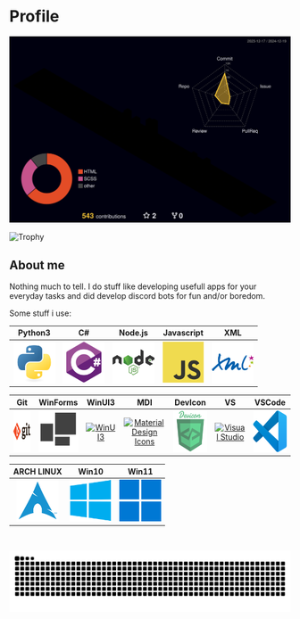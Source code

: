 # Profile

<p align="center">
 <a href=""><img width="1000" src="profile-3d-contrib/profile-night-rainbow.svg" alt="snake"/></a>
</p>

![Trophy](https://github-profile-trophy.vercel.app/?username=Lappland-SGWC&no-frame=true&no-bg=true&theme=discord&column=-1)

## About me

Nothing much to tell. I do stuff like developing usefull apps for your everyday tasks and did develop discord bots for fun and/or boredom.

Some stuff i use:

|                                                                             Python3                                                                              |                                                                           C#                                                                            |                                                                                  Node.js                                                                                   |                                                                                   Javascript                                                                                    |                                                                         XML                                                                         |
| :--------------------------------------------------------------------------------------------------------------------------------------------------------------: | :-----------------------------------------------------------------------------------------------------------------------------------------------------: | :------------------------------------------------------------------------------------------------------------------------------------------------------------------------: | :-----------------------------------------------------------------------------------------------------------------------------------------------------------------------------: | :-------------------------------------------------------------------------------------------------------------------------------------------------: |
| <a href=""><img src="https://github.com/devicons/devicon/blob/master/icons/python/python-original.svg" title="Python"  alt="Python" width="75" height="75"/></a> | <a href=""><img src="https://github.com/devicons/devicon/blob/master/icons/csharp/csharp-original.svg" title="C#" alt="C#" width="75" height="75"/></a> | <a href=""><img src="https://github.com/devicons/devicon/blob/master/icons/nodejs/nodejs-original-wordmark.svg" title="Node.js" alt="Node.JS" width="75" height="75"/></a> | <a href=""><img src="https://github.com/devicons/devicon/blob/master/icons/javascript/javascript-original.svg" title="Javascript" alt="Javascript" width="75" height="75"/></a> | <a href=""><img src="https://github.com/devicons/devicon/blob/master/icons/xml/xml-original.svg" title="XML" alt="XML" width="75" height="75"/></a> |

|                                                                             Git                                                                              |                                                                                           WinForms                                                                                           |                                                                      WinUI3                                                                       |                                                                      MDI                                                                      |                                                                                                     DevIcon                                                                                                     |                                                                                VS                                                                                |                                                                                   VSCode                                                                                    |
| :----------------------------------------------------------------------------------------------------------------------------------------------------------: | :------------------------------------------------------------------------------------------------------------------------------------------------------------------------------------------: | :-----------------------------------------------------------------------------------------------------------------------------------------------: | :-------------------------------------------------------------------------------------------------------------------------------------------: | :-------------------------------------------------------------------------------------------------------------------------------------------------------------------------------------------------------------: | :--------------------------------------------------------------------------------------------------------------------------------------------------------------: | :-------------------------------------------------------------------------------------------------------------------------------------------------------------------------: |
| <a href=""><img src="https://github.com/devicons/devicon/blob/master/icons/git/git-original-wordmark.svg" title="Git" alt="Git" width="75" height="75"/></a> | <a href=""><img src="https://github.com/Lappland-SGWC/Lappland-SGWC/blob/d0a2466b3ed6e1708f234b1858d602c23eee14e3/WinForms.png" title="WinForms" alt="WinForms" width="75" height="75"/></a> | <a href=""><img src="https://upload.wikimedia.org/wikipedia/commons/b/bb/WinUI_Icon.svg" title="WinUI3" alt="WinUI3" width="75" height="75"/></a> | <a href=""><img src="https://pictogrammers.com/images/libraries/mdi.svg" title="MDI" alt="Material Design Icons" width="75" height="75"/></a> | <a href="https://github.com/devicons/devicon"><img src="https://raw.githubusercontent.com/devicons/devicon/master/icons/devicon/devicon-original-wordmark.svg" alt="Devicon Logo" width="75" height="75" /></a> | <a href=""><img src="https://visualstudio.microsoft.com/wp-content/uploads/2021/10/Product-Icon.svg" title="VS" alt="Visual Studio" width="75" height="75"/></a> | <a href=""><img src="https://github.com/devicons/devicon/blob/master/icons/vscode/vscode-original.svg" title="VSCode" alt="Visual Studio Code" width="75" height="75"/></a> |

| ARCH LINUX |                                                                                 Win10                                                                                  |                                                                                                   Win11                                                                                                    |
| :-: | :--------------------------------------------------------------------------------------------------------------------------------------------------------------------: | :--------------------------------------------------------------------------------------------------------------------------------------------------------------------------------------------------------: |
| <a href="https://archlinux.org"><img src="ARCH.png" title="Arch Linux" alt="Arch Linux" width="75" height="75"/></a> | <a href=""><img src="https://github.com/devicons/devicon/blob/master/icons/windows8/windows8-original.svg" title="Win10" alt="Windows 10" width="75" height="75"/></a> | <a href=""><img src="https://github.com/devicons/devicon/blob/ca28c779441053191ff11710fe24a9e6c23690d6/icons/windows11/windows11-original.svg" title="Win11" alt="Windows 11" width="75" height="75"/></a> |

<div id="header" align="center">
  <a href=""><img src="https://komarev.com/ghpvc/?username=Lappland-SGWC&style=for-the-badge&color=green" alt=""/>
</div>

<p align="center">
 <a href=""><img width="1000" src="https://github.com/Lappland-SGWC/Lappland-SGWC/blob/output/github-contribution-grid-snake-dark.svg" alt="snake"/>
</p>
